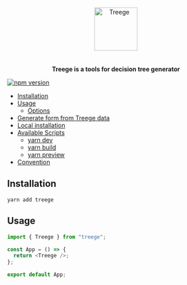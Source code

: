 <div align="center">
  <img alt="Treege" src="https://user-images.githubusercontent.com/108873902/189673125-5d1fdaf3-82d1-486f-bb16-01b0554bd4f1.png" style="padding: 20px;" width="auto" height="100" />
  <p><strong>Treege is a tools for decision tree generator</strong></p>
</div>

[![npm version](https://badge.fury.io/js/treege.svg)](https://badge.fury.io/js/treege)

- [Installation](#Installation)
- [Usage](#Usage)
  - [Options](#Options)
- [Generate form from Treege data](#Generate-form-from-Treege-data)
- [Local installation](#local-installation)
- [Available Scripts](#Available-Scripts)
    - [yarn dev](#yarn-dev)
    - [yarn build](#yarn-build)
    - [yarn preview](#yarn-preview)
- [Convention](#Convention)

## Installation

```console
yarn add treege
```

## Usage

```typescript jsx
import { Treege } from "treege";

const App = () => {
  return <Treege />;
};

export default App;
```
